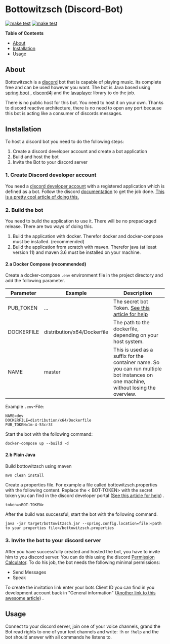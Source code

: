 # Bottowitzsch (Discord-Bot)

[![make test](https://github.com/hizr/bottowitzsch/workflows/maven-build/badge.svg)](https://github.com/hizr/bottowitzsch/actions/workflows/maven.yml?query=workflow%3Amaven-build+branch%3Amaster++)
[![make test](https://github.com/hizr/bottowitzsch/workflows/docker-image/badge.svg)](https://github.com/hizr/bottowitzsch/actions?query=workflow%3Adocker-image+branch%3Amaster++)

**Table of Contents**

<!-- toc -->

- [About](#about)
- [Installation](#installation)
- [Usage](#usage)

<!-- tocstop -->

## About

Bottowitzsch is a [discord](https://discord.com/) bot that is capable of playing music. Its complete free and can be
used however you want. The bot is Java based using [spring boot](https://spring.io/projects/spring-boot)
, [discord4j](https://github.com/Discord4J/Discord4J) and the [lavaplayer](https://github.com/sedmelluq/lavaplayer)
library to do the job.

There is no public host for this bot. You need to host it on your own. Thanks to discord reactive architecture, there is
no need to open any port because this bot is acting like a consumer of discords messages.

## Installation

To host a discord bot you need to do the following steps:

1. Create a discord developer account and create a bot application
2. Build and host the bot
3. Invite the Bot to your discord server

### 1. Create Discord developer account

You need a [discord developer account](https://discord.com/developers/docs/intro) with a registered application which is
defined as a bot. Follow the discord [documentation](https://discord.com/developers/docs/intro) to get the job
done. [This is a pretty cool article of doing this.](https://github.com/reactiflux/discord-irc/wiki/Creating-a-discord-bot-&-getting-a-token)

### 2. Build the bot

You need to build the application to use it. There will be no prepackaged release. There are two ways of doing this.

1. Build the application with docker. Therefor docker and docker-compose must be installed. (recommended)
2. Build the application from scratch with maven. Therefor java (at least version 11) and maven 3.6 must be installed on
   your machine.

#### 2.a Docker Compose (recommended)

Create a docker-compose ```.env``` environment file in the project directory and add the following parameter.

| Parameter  | Example                     | Description                                                                                                                                               |
|------------|-----------------------------|-----------------------------------------------------------------------------------------------------------------------------------------------------------|
| PUB_TOKEN  | ...                         | The secret bot Token. [See this article for help](https://github.com/reactiflux/discord-irc/wiki/Creating-a-discord-bot-&-getting-a-token#token-security) |
| DOCKERFILE | distribution/x64/Dockerfile | The path to the dockerfile, depending on your host system.                                                                                                |
| NAME       | master                      | This is used as a suffix for the container name. So you can run multiple bot instances on one machine, without losing the overview.                       |

Example ```.env```-File:
```properties
NAME=dev
DOCKERFILE=distribution/x64/Dockerfile
PUB_TOKEN=1m-4-53cr3t
```

Start the bot with the following command:
```shell
docker-compose up --build -d
```

#### 2.b Plain Java

Build bottowitzsch using maven
```shell
mvn clean install
```

Create a properties file. For example a file called bottowitzsch.properties with the following content. Replace the <
BOT-TOKEN> with the secret token you can find in the discord developer
portal ([See this article for help](https://github.com/reactiflux/discord-irc/wiki/Creating-a-discord-bot-&-getting-a-token#token-security))
.

```properties
token=<BOT-TOKEN>
```

After the build was successful, start the bot with the following command.

```shell
java -jar target/bottowitzsch.jar --spring.config.location=file:<path to your properties file>/bottowitzsch.properties
```

### 3. Invite the bot to your discord server

After you have successfully created and hosted the bot, you have to invite him to you discord server. You can do this
using the discord [Permission Calculator](https://discordapi.com/permissions.html#8). To do his job, the bot needs the
following minimal permissions:

* Send Messages
* Speak

To create the invitation link enter your bots Client ID you can find in you development account back in "General
information" ([Another link to this awesome article](https://github.com/reactiflux/discord-irc/wiki/Creating-a-discord-bot-&-getting-a-token#adding-your-bot-to-your-server))
.

## Usage

Connect to your discord server, join one of your voice channels, grand the Bot read rights to one of your text channels
and write: ```!h``` or ```!help``` and the bot should answer with all commands he listens to.
